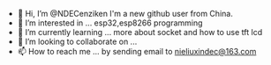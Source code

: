 - 👋 Hi, I’m @NDECenziken I'm a new github user from China.
- 👀 I’m interested in ...  esp32,esp8266 programming
- 🌱 I’m currently learning ... more about socket and how to use tft lcd
- 💞️ I’m looking to collaborate on ...
- 📫 How to reach me ... by sending email to nieliuxindec@163.com

<!---
NDECenziken/NDECenziken is a ✨ special ✨ repository because its `README.md` (this file) appears on your GitHub profile.
You can click the Preview link to take a look at your changes.
--->
